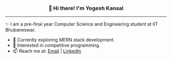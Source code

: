 <h3 align="center">👋 Hi there! I'm Yogesh Kansal</h3>

---
✨  I am a pre-final year Computer Science and Engineering student at IIT Bhubaneswar.


- 🔭 Currently exploring MERN stack development.
- 🙂 Interested in competitive programming.    
- 📫 Reach me at: [Email](mailto:ykk11@iitbbs.ac.in) | [LinkedIn](https://www.linkedin.com/in/yogesh-kansal-044a75194/)


<!--
### Hi there 👋

**yogesh-kansal/yogesh-kansal** is a ✨ _special_ ✨ repository because its `README.md` (this file) appears on your GitHub profile.

Here are some ideas to get you started:

- 🔭 I’m currently working on ...
- 🌱 I’m currently learning ...
- 👯 I’m looking to collaborate on ...
- 🤔 I’m looking for help with ...
- 💬 Ask me about ...
- 📫 How to reach me: ...
- 😄 Pronouns: ...
- ⚡ Fun fact: ...
-->
